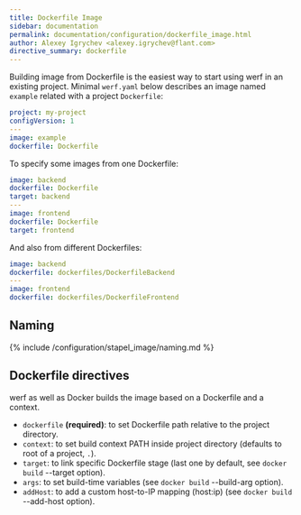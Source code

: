 ```yaml
---
title: Dockerfile Image
sidebar: documentation
permalink: documentation/configuration/dockerfile_image.html
author: Alexey Igrychev <alexey.igrychev@flant.com>
directive_summary: dockerfile
---
```


Building image from Dockerfile is the easiest way to start using werf in an existing project.
Minimal `werf.yaml` below describes an image named `example` related with a project `Dockerfile`:

```yaml
project: my-project
configVersion: 1
---
image: example
dockerfile: Dockerfile
```

To specify some images from one Dockerfile:

```yaml
image: backend
dockerfile: Dockerfile
target: backend
---
image: frontend
dockerfile: Dockerfile
target: frontend
```

And also from different Dockerfiles:

```yaml
image: backend
dockerfile: dockerfiles/DockerfileBackend
---
image: frontend
dockerfile: dockerfiles/DockerfileFrontend
```

## Naming

{% include /configuration/stapel_image/naming.md %}

## Dockerfile directives

werf as well as Docker builds the image based on a Dockerfile and a context.

- `dockerfile` **(required)**: to set Dockerfile path relative to the project directory.
- `context`: to set build context PATH inside project directory (defaults to root of a project, `.`).
- `target`: to link specific Dockerfile stage (last one by default, see `docker build` \-\-target option).
- `args`: to set build-time variables (see `docker build` \-\-build-arg option).
- `addHost`: to add a custom host-to-IP mapping (host:ip) (see `docker build` \-\-add-host option).
